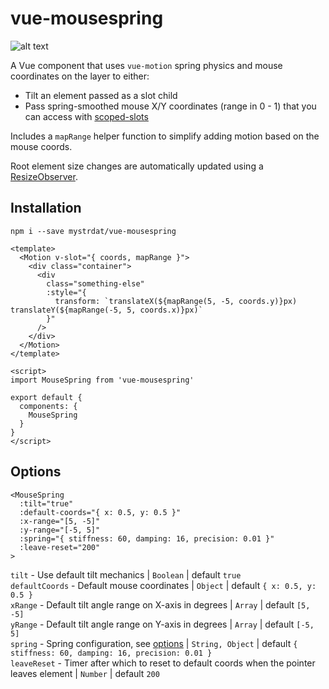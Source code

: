 # vue-mousespring

![alt text](https://github.com/mystrdat/vue-mousespring/blob/docs/xorLVZl73W.gif)

A Vue component that uses `vue-motion` spring physics and mouse coordinates on the layer to either:
- Tilt an element passed as a slot child
- Pass spring-smoothed mouse X/Y coordinates (range in 0 - 1) that you can access with [scoped-slots](https://vuejs.org/v2/guide/components-slots.html#Scoped-Slots)

Includes a `mapRange` helper function to simplify adding motion based on the mouse coords.

Root element size changes are automatically updated using a [ResizeObserver](https://developer.mozilla.org/en-US/docs/Web/API/ResizeObserver).

## Installation

```Node
npm i --save mystrdat/vue-mousespring
```

```Vue
<template>
  <Motion v-slot="{ coords, mapRange }">
    <div class="container">
      <div
        class="something-else"
        :style="{
          transform: `translateX(${mapRange(5, -5, coords.y)}px) translateY(${mapRange(-5, 5, coords.x)}px)`
        }"
      />
    </div>
  </Motion>
</template>

<script>
import MouseSpring from 'vue-mousespring'

export default {
  components: {
    MouseSpring
  }
}
</script>
```

## Options

```Vue
<MouseSpring
  :tilt="true"
  :default-coords="{ x: 0.5, y: 0.5 }"
  :x-range="[5, -5]"
  :y-range="[-5, 5]"
  :spring="{ stiffness: 60, damping: 16, precision: 0.01 }"
  :leave-reset="200"
>
```

`tilt` - Use default tilt mechanics | `Boolean` | default `true`  
`defaultCoords` - Default mouse coordinates | `Object` | default `{ x: 0.5, y: 0.5 }`  
`xRange` - Default tilt angle range on X-axis in degrees | `Array` | default `[5, -5]`  
`yRange` - Default tilt angle range on Y-axis in degrees | `Array` | default `[-5, 5]`  
`spring` - Spring configuration, see [options](https://posva.net/vue-motion/#/home?id=springs) | `String, Object` | default `{ stiffness: 60, damping: 16, precision: 0.01 }`  
`leaveReset` - Timer after which to reset to default coords when the pointer leaves element | `Number` | default `200`
